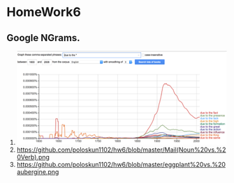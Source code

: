 # HomeWork6
## Google NGrams.
1. ![Продолжения для фразы "due to the"](https://github.com/poloskun1102/hw6/blob/master/DUE_TO_THE.png)
2. https://github.com/poloskun1102/hw6/blob/master/Mail(Noun%20vs.%20Verb).png
3. https://github.com/poloskun1102/hw6/blob/master/eggplant%20vs.%20aubergine.png
